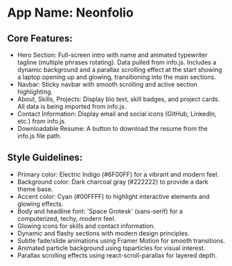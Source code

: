 # **App Name**: Neonfolio

## Core Features:

- Hero Section: Full-screen intro with name and animated typewriter tagline (multiple phrases rotating). Data pulled from info.js. Includes a dynamic background and a parallax scrolling effect at the start showing a laptop opening up and glowing, transitioning into the main sections.
- Navbar: Sticky navbar with smooth scrolling and active section highlighting.
- About, Skills, Projects: Display bio text, skill badges, and project cards. All data is being imported from info.js.
- Contact Information: Display email and social icons (GitHub, LinkedIn, etc.) from info.js.
- Downloadable Resume: A button to download the resume from the info.js file path.

## Style Guidelines:

- Primary color: Electric Indigo (#6F00FF) for a vibrant and modern feel.
- Background color: Dark charcoal gray (#222222) to provide a dark theme base.
- Accent color: Cyan (#00FFFF) to highlight interactive elements and glowing effects.
- Body and headline font: 'Space Grotesk' (sans-serif) for a computerized, techy, modern feel.
- Glowing icons for skills and contact information.
- Dynamic and flashy sections with modern design principles.
- Subtle fade/slide animations using Framer Motion for smooth transitions.
- Animated particle background using tsparticles for visual interest.
- Parallax scrolling effects using react-scroll-parallax for layered depth.